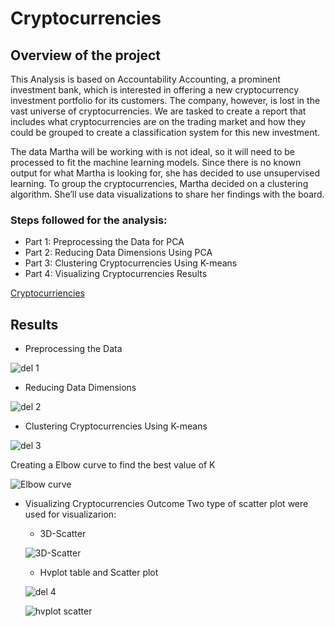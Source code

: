 # Cryptocurrencies

## Overview of the project

This Analysis is based on Accountability Accounting, a prominent investment bank, which is interested in offering a new cryptocurrency investment portfolio for its customers. The company, however, is lost in the vast universe of cryptocurrencies. We are tasked to create a report that includes what cryptocurrencies are on the trading market and how they could be grouped to create a classification system for this new investment.

The data Martha will be working with is not ideal, so it will need to be processed to fit the machine learning models. Since there is no known output for what Martha is looking for, she has decided to use unsupervised learning. To group the cryptocurrencies, Martha decided on a clustering algorithm. She’ll use data visualizations to share her findings with the board.

### Steps followed for the analysis:
- Part 1: Preprocessing the Data for PCA
- Part 2: Reducing Data Dimensions Using PCA
- Part 3: Clustering Cryptocurrencies Using K-means
- Part 4: Visualizing Cryptocurrencies Results

[Cryptocurriencies](/Starter_Code/crypto_clustering.ipynb)
## Results

- Preprocessing the Data 

![del 1](https://user-images.githubusercontent.com/111251560/213062496-c18a19f4-04ca-41ae-85a3-a2aa4d9211da.png)


- Reducing Data Dimensions

![del 2](https://user-images.githubusercontent.com/111251560/213063394-64f8c8d5-2d1b-465e-8d34-ef5fb3f10967.png)


- Clustering Cryptocurrencies Using K-means

![del 3](https://user-images.githubusercontent.com/111251560/213066389-3fdc7d12-e65e-4715-a3ab-04c4f9730f64.png)


Creating a Elbow curve to find the best value of K

![Elbow curve](https://user-images.githubusercontent.com/111251560/213066839-64c777cb-3959-49e8-9c8b-889ff5cbf23a.png)


- Visualizing Cryptocurrencies Outcome
Two type of scatter plot were used for visualizarion:
  - 3D-Scatter 

  ![3D-Scatter](https://user-images.githubusercontent.com/111251560/213067359-173bc65a-50e8-4449-ba31-89b507410a85.png)
  

  - Hvplot table and Scatter plot

  ![del 4](https://user-images.githubusercontent.com/111251560/213067879-3c3ddb48-a3e9-4655-8cc3-098dddc36637.png)

  ![hvplot scatter](https://user-images.githubusercontent.com/111251560/213067382-4032df28-2241-46ab-9aa8-3a7dc375fdca.png)
